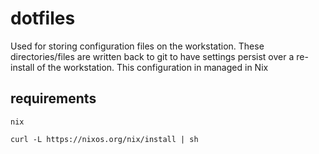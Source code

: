 # dotfiles

Used for storing configuration files on the workstation. These directories/files are written back to git to have settings persist over a re-install of the workstation. This configuration in managed in Nix

## requirements

`nix`
```
curl -L https://nixos.org/nix/install | sh
```